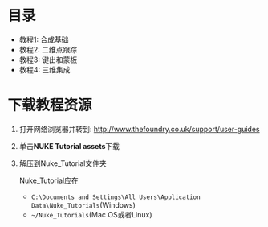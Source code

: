 # 目录

* [教程1: 合成基础](.\tutorial1_Compositing_Basics.md)
* 教程2: 二维点跟踪
* 教程3: 键出和蒙板
* 教程4: 三维集成

# 下载教程资源

1. 打开网络浏览器并转到: http://www.thefoundry.co.uk/support/user-guides

2. 单击**NUKE Tutorial assets**下载

3. 解压到Nuke_Tutorial文件夹

   Nuke_Tutorial应在

   * `C:\Documents and Settings\All Users\Application Data\Nuke_Tutorials`(Windows)
   * ` ~/Nuke_Tutorials `(Mac OS或者Linux)